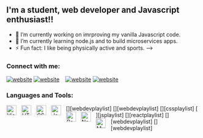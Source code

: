 ## I'm a student, web developer and Javascript enthusiast!!

- 🔭 I’m currently working on imrproving my vanilla Javascript code.
- 🌱 I’m currently learning node.js and to build microservices apps.
- ⚡ Fun fact: I like being physically active and sports.
-->


### Connect with me:

[![website](./img/linkedin-light.svg)](https://www.linkedin.com/in/patrick-deric-rabello-2ab0621a5/)
[![website](./img/linkedin-dark.svg)](https://www.linkedin.com/in/patrick-deric-rabello-2ab0621a5/)
&nbsp;&nbsp;
[![website](./img/instagram-light.svg)](https://www.instagram.com/patrickderic/)
[![website](./img/instagram-dark.svg)](https://www.instagram.com/patrickderic/)


### Languages and Tools:

[<img align="left" alt="Visual Studio Code" width="26px" src="https://cdn.jsdelivr.net/gh/devicons/devicon/icons/vscode/vscode-original.svg" style="padding-right:10px;" />][webdevplaylist]
[<img align="left" alt="HTML5" width="26px" src="https://cdn.jsdelivr.net/gh/devicons/devicon/icons/html5/html5-original.svg" style="padding-right:10px;" />][webdevplaylist]
[<img align="left" alt="CSS3" width="26px" src="https://cdn.jsdelivr.net/gh/devicons/devicon/icons/css3/css3-original.svg" style="padding-right:10px;" />][cssplaylist]
[<img align="left" alt="JavaScript" width="26px" src="https://cdn.jsdelivr.net/gh/devicons/devicon/icons/javascript/javascript-original.svg" style="padding-right:10px;" />][jsplaylist]
[<img align="left" alt="React" width="26px" src="https://cdn.jsdelivr.net/gh/devicons/devicon/icons/react/react-original.svg" style="padding-right:10px;" />][reactplaylist]
[<img align="left" alt="Node.js" width="26px" src="https://cdn.jsdelivr.net/gh/devicons/devicon/icons/nodejs/nodejs-original.svg" style="padding-right:10px;" />][webdevplaylist]
[<img align="left" alt="MySQL" width="26px" src="https://cdn.jsdelivr.net/gh/devicons/devicon/icons/mysql/mysql-original.svg" style="padding-right:10px;" />][webdevplaylist]

<br />
<br />
